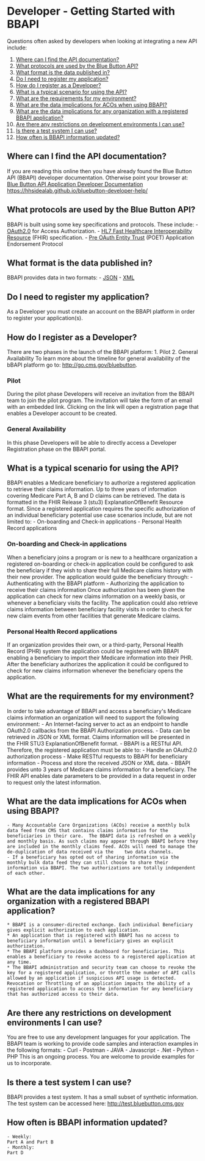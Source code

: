# Developer - Getting Started with BBAPI

Questions often asked by developers when looking at integrating a new API   include:
1. [Where can I find the API documentation?](#where-can-i-find-the-api-documentation)
2. [What protocols are used by the Blue Button API?](#What-protocols-are-used-by-the-Blue-Button-API)
3. [What format is the data published in?](#What-format-is-the-data-published-in)
4. [Do I need to register my application?](#Do-I-need-to-register-my-application)
5. [How do I register as a Developer?](#How-do-I-register-as-a-Developer)
6. [What is a typical scenario for using the API?](#What-is-a-typical-scenario-for-using-the-API)
7. [What are the requirements for my environment?](#What-are-the-requirements-for-my-environment)
8. [What are the data implications for ACOs when using BBAPI?](#What-are-the-data-implications-for-ACOs-when-using-BBAPI)
9. [What are the data implications for any organization with a registered BBAPI application?](#What-are-the-data-implications-for-any-organization-with-a-registered-BBAPI-application)
10. [Are there any restrictions on development environments I can use?](#Are-there-any-restrictions-on-development-environments-I-can-use)
11. [Is there a test system I can use?](#Is-there-a-test-system-I-can-use)
12. [How often is BBAPI information updated?](#How-often-is=BBAPI-information-updated)

## Where can I find the API documentation?
If you are reading this online then you have already found the Blue Button API (BBAPI) developer documentation. Otherwise point your browser at:
[Blue Button API Application Developer Documentation](https://hhsidealab.github.io/bluebutton-developer-help/)
https://hhsidealab.github.io/bluebutton-developer-help/

## What protocols are used by the Blue Button API?
BBAPI is built using some key specifications and protocols. These include:
	- [OAuth2.0](https://oauth.net/getting-started/) for Access Authorization.
	- [HL7 Fast Healthcare Interoperability Resource](https://www.hl7.org/fhir/) (FHIR) specification.
	- [Pre OAuth Entity Trust](https://github.com/hhsidealab/POET) (POET) Application Endorsement Protocol
	 
## What format is the data published in?
BBAPI provides data in two formats:
	- [JSON](http://www.json.org)
	- [XML](http://www.xmlfiles.com/xml/xml_intro.asp)

## Do I need to register my application?
As a Developer you must create an account on the BBAPI platform in order to register your application(s).

## How do I register as a Developer?
There are two phases in the launch of the BBAPI platform:
	1. Pilot
	2. General Availability
To learn more about the timeline for general availability of the bBAPI platform go to: http://go.cms.gov/bluebutton. 
### Pilot
During the pilot phase Developers will receive an invitation from the BBAPI team to join the pilot program. The invitation will take the form of an email with an embedded link. Clicking on the link will open a registration page that enables a Developer account to be created.
### General Availability
In this phase Developers will be able to directly access a Developer Registration phase on the BBAPI portal.   

## What is a typical scenario for using the API?
BBAPI enables a Medicare beneficiary to authorize a registered application to retrieve their claims information.  Up to three years of information covering Medicare Part A, B and D claims can be retrieved. The data is formatted in the FHIR Release 3 (stu3) ExplanationOfBenefit Resource format.
Since a registered application requires the specific authorization of an individual beneficiary potential use case scenarios include, but are not limited to:
	- On-boarding and Check-in applications
	- Personal Health Record applications
### On-boarding and Check-in applications
When a beneficiary joins a program or is new to a healthcare organization a registered on-boarding or check-in application could be configured to ask the beneficiary if they wish to share their full Medicare claims history with their new provider. 
The application would guide the beneficiary through: 
	- Authenticating with the BBAPI platform
	- Authorizing the application to receive their claims information
Once authorization has been given the application can check for new claims information on a weekly basis, or whenever a beneficiary visits the facility. 
The application could also retrieve claims information between beneficiary facility visits in order to check for new claim events from other facilities that generate Medicare claims.
### Personal Health Record applications
If an organization provides their own, or a third-party, Personal Health Record (PHR) system the application could be registered with BBAPI enabling a beneficiary to import their Medicare information into their PHR.
After the beneficiary authorizes the application it could be configured to check for new claims information whenever the beneficiary opens the application. 

## What are the requirements for my environment?
In order to take advantage of BBAPI and access a beneficiary's Medicare claims information an organization will need to support the following environment:
	- An Internet-facing server to act as an endpoint to handle OAuth2.0 callbacks from the BBAPI Authorization process.
	- Data can be retrieved in JSON or XML format. Claims information will be presented in the FHIR STU3 ExplanationOfBenefit format. 
	- BBAPI is a RESTful API. Therefore, the registered application must be able to:
		- Handle an OAuth2.0 authorization process
		- Make RESTful requests to BBAPI for beneficiary information
		- Process and store the received JSON or XML data.
	- BBAPI provides unto 3 years of Medicare claims information for a beneficiary. The FHIR API enables date parameters to be provided in a data request in order to request only the latest information. 

## What are the data implications for ACOs when using BBAPI?
	- Many Accountable Care Organizations (ACOs) receive a monthly bulk data feed from CMS that contains claims information for the beneficiaries in their care.  The BBAPI data is refreshed on a weekly and monthly basis. As such claims may appear through BBAPI before they are included in the monthly claims feed. ACOs will need to manage the de-duplication of data received via the    two data channels.
	- If a beneficiary has opted out of sharing information via the monthly bulk data feed they can still choose to share their information via BBAPI. The two authorizations are totally independent of each other.

## What are the data implications for any organization with a registered BBAPI application?
	* BBAPI is a consumer-directed exchange. Each individual Beneficiary gives explicit authorization to each application. 
	* An application that is registered with BBAPI has no access to beneficiary information until a beneficiary gives an explicit authorization.
	* The BBAPI platform provides a dashboard for beneficiaries. This enables a beneficiary to revoke access to a registered application at any time.
	* The BBAPI administration and security team can choose to revoke the key for a registered application, or throttle the number of API calls allowed by an application if suspicious API usage is detected. Revocation or Throttling of an application impacts the ability of a registered application to access the information for any beneficiary that has authorized access to their data. 

## Are there any restrictions on development environments I can use?
You are free to use any development languages for your application. 
The BBAPI team is working to provide code samples and interaction examples in the following formats:
	- Curl
	- Postman
	- JAVA
	- Javascript
	- .Net
	- Python
	- PHP
This is an ongoing process. You are welcome to provide examples for us to incorporate. 

## Is there a test system I can use?
BBAPI provides a test system. It has a small subset of synthetic information. 
The test system can be accessed here:
http://test.bluebutton.cms.gov

## How often is BBAPI information updated?
	- Weekly:
	Part A and Part B
	- Monthly:
	Part D
	
